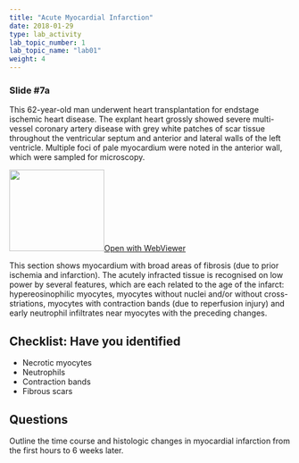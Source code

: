 ```yaml
---
title: "Acute Myocardial Infarction"
date: 2018-01-29
type: lab_activity
lab_topic_number: 1
lab_topic_name: "lab01"
weight: 4
---
```

<div class="entrybody">
<h3>Slide #7a</h3>

<p>This 62-year-old man underwent heart transplantation for endstage ischemic heart disease. The explant heart grossly showed severe multi-vessel coronary artery disease with grey white patches of scar tissue throughout the ventricular septum and anterior and lateral walls of the left ventricle. Multiple foci of pale myocardium were noted in the anterior wall, which were sampled for microscopy.</p>

<div class="thumbnail"><a href="http://virtualslides.cumc.columbia.edu/3480.svs/view.apml?" target="_blank"><img alt="" src="/assets/images/slide_3480.jpg" width="170" height="146" class="mt-image-left"></a><a href="http://virtualslides.cumc.columbia.edu/3480.svs/view.apml?" target="_blank">Open with WebViewer</a></div>

<p>This section shows myocardium with broad areas of fibrosis (due to prior ischemia and infarction). The acutely infracted tissue is recognised on low power by several features, which are each related to the age of the infarct: hypereosinophilic myocytes, myocytes without nuclei and/or without cross-striations, myocytes with contraction bands (due to reperfusion injury) and early neutrophil infiltrates near myocytes with the preceding changes.<br clear="all"></p>

<h2>Checklist: Have you identified</h2>


<ul class="checklist">
<li>Necrotic myocytes</li>
<li>Neutrophils</li>
<li>Contraction bands</li>
<li>Fibrous scars</li>
</ul>



<h2>Questions</h2>

<p>Outline the time course and histologic changes in myocardial infarction from the first hours to 6 weeks later.</p>
						
</div>
